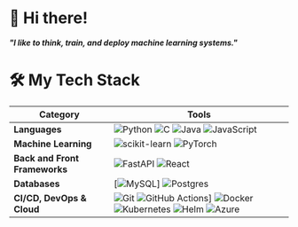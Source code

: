 # 👋 Hi there!

**_"I like to think, train, and deploy machine learning systems."_**

# 🛠️ My Tech Stack

| **Category**         | **Tools**                                                                                     |
|----------------------|------------------------------------------------------------------------------------------------|
| **Languages**        | ![Python](https://img.shields.io/badge/python-3670A0?style=flat&logo=python&logoColor=ffdd54) ![C](https://img.shields.io/badge/C-00599C?style=flat&logo=c&logoColor=white) ![Java](https://img.shields.io/badge/Java-%23ED8B00.svg?style=flat&logo=openjdk&logoColor=white) ![JavaScript](https://img.shields.io/badge/javascript-%23323330.svg?style=flat&logo=javascript&logoColor=%23F7DF1E) |
| **Machine Learning**  | ![scikit-learn](https://img.shields.io/badge/scikit--learn-%23F7931E.svg?style=flat&logo=scikit-learn&logoColor=white) ![PyTorch](https://img.shields.io/badge/PyTorch-%23EE4C2C.svg?style=flat&logo=PyTorch&logoColor=white) |
| **Back and Front Frameworks**    | ![FastAPI](https://img.shields.io/badge/FastAPI-005571?style=flat&logo=fastapi&logoColor=white) ![React](https://img.shields.io/badge/React-%2320232a.svg?style=flat&logo=react&logoColor=%2361DAFB) |
| **Databases**         | [![MySQL](https://img.shields.io/badge/MySQL-4479A1?logo=mysql&logoColor=fff)] ![Postgres](https://img.shields.io/badge/Postgres-%23316192.svg?style=flat&logo=postgresql&logoColor=white) |
| **CI/CD, DevOps & Cloud**    | ![Git](https://img.shields.io/badge/git-%23F05033.svg?style=flat&logo=git&logoColor=white) ![GitHub Actions](https://img.shields.io/badge/GitHub_Actions-2088FF?logo=github-actions&logoColor=white)] ![Docker](https://img.shields.io/badge/docker-%230db7ed.svg?style=flat&logo=docker&logoColor=white) ![Kubernetes](https://img.shields.io/badge/Kubernetes-326CE5?logo=kubernetes&logoColor=fff) ![Helm](https://img.shields.io/badge/Helm-0F1689?logo=helm&logoColor=fff) ![Azure](https://img.shields.io/badge/azure-%230072C6.svg?style=flat&logo=microsoftazure&logoColor=white) |

